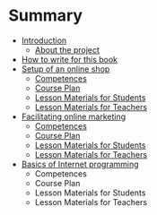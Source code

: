 # Summary

* [Introduction](README.md)
  * [About the project](about-the-project.md)
* [How to write for this book](how-to-write-for-this-book.md)
* [Setup of an online shop](setup-of-an-online-shop.md)
  * [Competences](setup-of-an-online-shop/competences.md)
  * [Course Plan](setup-of-an-online-shop/course-plan.md)
  * [Lesson Materials for Students](setup-of-an-online-shop/lesson-materials-for-students.md)
  * [Lesson Materials for Teachers](setup-of-an-online-shop/lesson-materials-for-teachers.md)
* [Facilitating online marketing](facilitating-online-marketing.md)
  * [Competences](facilitating-online-marketing/competences.md)
  * [Course Plan](facilitating-online-marketing/course-plan.md)
  * [Lesson Materials for Students](facilitating-online-marketing/optimize-a-website-that-improves-both-the-google-ranking-and-the-conversion-rate.md)
  * [Lesson Materials for Teachers](facilitating-online-marketing/lesson-materials-for-teachers.md)
* [Basics of Internet programming](basics-of-internet-programming.md)
  * Competences
  * Course Plan
  * Lesson Materials for Students
  * Lesson Materials for Teachers

